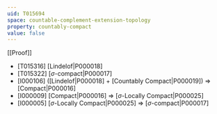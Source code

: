 ```yaml
---
uid: T015694
space: countable-complement-extension-topology
property: countably-compact
value: false
---
```

[[Proof]]

* [T015316] [Lindelof|P000018]
* [T015322] [$\sigma$-compact|P000017]
* [I000106] ([Lindelof|P000018] + [Countably Compact|P000019]) => [Compact|P000016]
* [I000009] [Compact|P000016] => [$\sigma$-Locally Compact|P000025]
* [I000005] [$\sigma$-Locally Compact|P000025] => [$\sigma$-compact|P000017]

